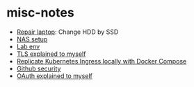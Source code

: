 # misc-notes

- [Repair laptop](./repair-laptop-ssd/repair-laptop.md): Change HDD by SSD <!--ccl -->
- [NAS setup](./lab-env/README.md) <!--ccl -->
- [Lab env](./lab-env/README.md) <!--ccl -->
- [TLS explained to myself](./tls/tls-certificate.md) <!-- ccl -->
- [Replicate Kubernetes Ingress locally with Docker Compose](./replicate-k8s-ingress-locally-with-compose/README.md) <!-- ccl -->
- [Github security](./github-security/README.md) <!--ccl -->
- [OAuth explained to myself](./oauth/README.md) <!--ccl -->
